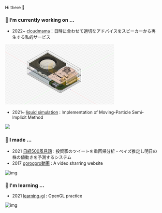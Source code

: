 Hi there 👋

### 🔭 I’m currently working on ...

- 2022~ [cloudmama](https://github.com/lzpel/cloudmama)：日時に合わせて適切なアドバイスをスピーカーから再生する私的サービス

<img src="https://github.com/lzpel/cloudmama/raw/main/figures/camera%20v11.png" width="auto" height="200">

- 2021~ [liquid simulation](https://github.com/lzpel/liquid-simulation) : Implementation of Moving-Particle Semi-Implicit Method

<img src="https://user-images.githubusercontent.com/18492524/164473888-4d1a4f02-d8a8-4b65-b9b3-3ec13cb300c4.gif" width="auto" height="200">

### 🎨 I made ...

- 2021 [日経500風見鶏](https://github.com/lzpel/twitterstock) : 投資家のツイートを重回帰分析・ベイズ推定し明日の株の値動きを予測するシステム
- 2017 [gorogoro動画](https://github.com/lzpel/gorovideo) : A video sharring website

![img](https://user-images.githubusercontent.com/18492524/99069407-a4f81580-25f1-11eb-9bbe-3ec7037fe937.gif)

### 🌱 I'm learning ...

- 2021 [learning-gl](https://github.com/lzpel/learning-gl) : OpenGL practice

![img](https://user-images.githubusercontent.com/18492524/99470055-6d89c000-2987-11eb-97be-89c2a6906ca8.gif)